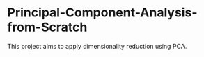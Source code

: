 # Principal-Component-Analysis-from-Scratch
This project aims to apply dimensionality reduction using PCA.
